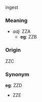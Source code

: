 ingest
### Meaning
+ _adj_: ZZA
    + __eg__: ZZB

### Origin

ZZC

### Synonym

__eg__: ZZD

+ ZZE


